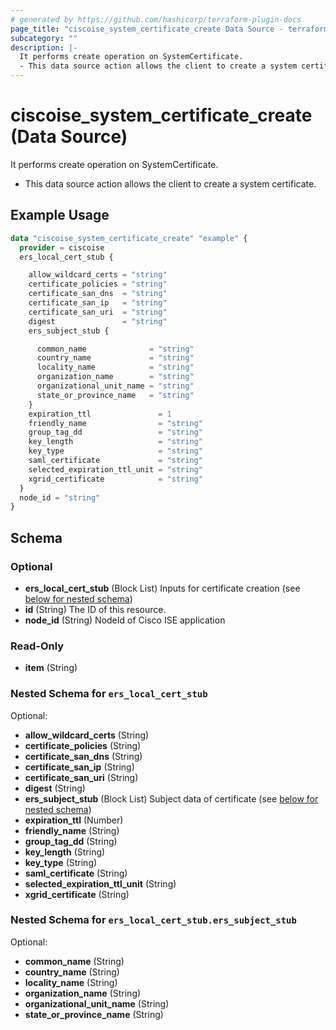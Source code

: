 ```yaml
---
# generated by https://github.com/hashicorp/terraform-plugin-docs
page_title: "ciscoise_system_certificate_create Data Source - terraform-provider-ciscoise"
subcategory: ""
description: |-
  It performs create operation on SystemCertificate.
  - This data source action allows the client to create a system certificate.
---
```


# ciscoise_system_certificate_create (Data Source)

It performs create operation on SystemCertificate.

- This data source action allows the client to create a system certificate.

## Example Usage

```terraform
data "ciscoise_system_certificate_create" "example" {
  provider = ciscoise
  ers_local_cert_stub {

    allow_wildcard_certs = "string"
    certificate_policies = "string"
    certificate_san_dns  = "string"
    certificate_san_ip   = "string"
    certificate_san_uri  = "string"
    digest               = "string"
    ers_subject_stub {

      common_name              = "string"
      country_name             = "string"
      locality_name            = "string"
      organization_name        = "string"
      organizational_unit_name = "string"
      state_or_province_name   = "string"
    }
    expiration_ttl               = 1
    friendly_name                = "string"
    group_tag_dd                 = "string"
    key_length                   = "string"
    key_type                     = "string"
    saml_certificate             = "string"
    selected_expiration_ttl_unit = "string"
    xgrid_certificate            = "string"
  }
  node_id = "string"
}
```

<!-- schema generated by tfplugindocs -->
## Schema

### Optional

- **ers_local_cert_stub** (Block List) Inputs for certificate creation (see [below for nested schema](#nestedblock--ers_local_cert_stub))
- **id** (String) The ID of this resource.
- **node_id** (String) NodeId of Cisco ISE application

### Read-Only

- **item** (String)

<a id="nestedblock--ers_local_cert_stub"></a>
### Nested Schema for `ers_local_cert_stub`

Optional:

- **allow_wildcard_certs** (String)
- **certificate_policies** (String)
- **certificate_san_dns** (String)
- **certificate_san_ip** (String)
- **certificate_san_uri** (String)
- **digest** (String)
- **ers_subject_stub** (Block List) Subject data of certificate (see [below for nested schema](#nestedblock--ers_local_cert_stub--ers_subject_stub))
- **expiration_ttl** (Number)
- **friendly_name** (String)
- **group_tag_dd** (String)
- **key_length** (String)
- **key_type** (String)
- **saml_certificate** (String)
- **selected_expiration_ttl_unit** (String)
- **xgrid_certificate** (String)

<a id="nestedblock--ers_local_cert_stub--ers_subject_stub"></a>
### Nested Schema for `ers_local_cert_stub.ers_subject_stub`

Optional:

- **common_name** (String)
- **country_name** (String)
- **locality_name** (String)
- **organization_name** (String)
- **organizational_unit_name** (String)
- **state_or_province_name** (String)


